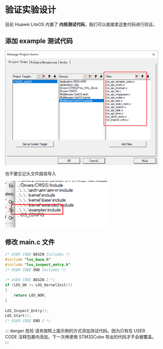 # 验证实验设计

目前 Huawei LiteOS 内置了 **内核测试代码**，我们可以直接拿这套代码进行验证。

## 添加 example 测试代码

![](./pic/raw-project-group-example.png)

也不要忘记头文件路径导入

![](./pic/raw-project-example-path.png)

## 修改 main.c 文件

```c
/* USER CODE BEGIN Includes */
#include "los_base.h"
#include "los_inspect_entry.h"
/* USER CODE END Includes */

/* USER CODE BEGIN 2 */
if (LOS_OK != LOS_KernelInit())
{
    return LOS_NOK;
}

LOS_Inspect_Entry();
LOS_Start();
/* USER CODE END 2 */
```

::: danger 危险
请务按照上面示例的方式添加测试代码。因为只有在 USER CODE 注释包裹内添加，下一次再使用 STM32Cube 导出的代码才不会被覆盖。
:::